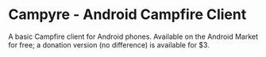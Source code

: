 # Campyre - Android Campfire Client

A basic Campfire client for Android phones.  Available on the Android Market for free; a donation version (no difference) is available for $3.


